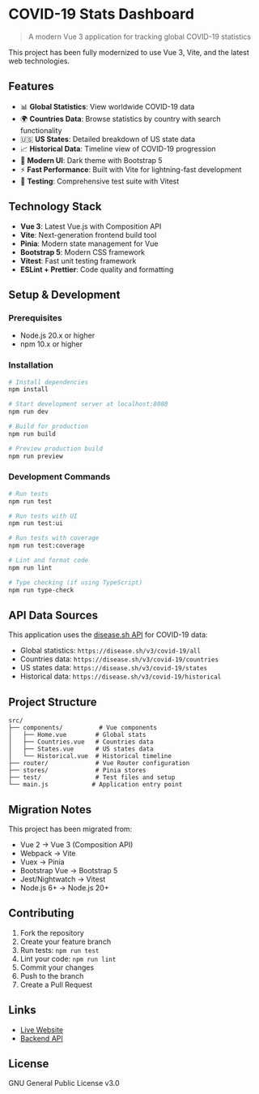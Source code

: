 # COVID-19 Stats Dashboard

> A modern Vue 3 application for tracking global COVID-19 statistics

This project has been fully modernized to use Vue 3, Vite, and the latest web technologies.

## Features

- 📊 **Global Statistics**: View worldwide COVID-19 data
- 🌍 **Countries Data**: Browse statistics by country with search functionality
- 🇺🇸 **US States**: Detailed breakdown of US state data
- 📈 **Historical Data**: Timeline view of COVID-19 progression
- 🎨 **Modern UI**: Dark theme with Bootstrap 5
- ⚡ **Fast Performance**: Built with Vite for lightning-fast development
- 🧪 **Testing**: Comprehensive test suite with Vitest

## Technology Stack

- **Vue 3**: Latest Vue.js with Composition API
- **Vite**: Next-generation frontend build tool
- **Pinia**: Modern state management for Vue
- **Bootstrap 5**: Modern CSS framework
- **Vitest**: Fast unit testing framework
- **ESLint + Prettier**: Code quality and formatting

## Setup & Development

### Prerequisites

- Node.js 20.x or higher
- npm 10.x or higher

### Installation

```bash
# Install dependencies
npm install

# Start development server at localhost:8080
npm run dev

# Build for production
npm run build

# Preview production build
npm run preview
```

### Development Commands

```bash
# Run tests
npm run test

# Run tests with UI
npm run test:ui

# Run tests with coverage
npm run test:coverage

# Lint and format code
npm run lint

# Type checking (if using TypeScript)
npm run type-check
```

## API Data Sources

This application uses the [disease.sh API](https://disease.sh/) for COVID-19 data:

- Global statistics: `https://disease.sh/v3/covid-19/all`
- Countries data: `https://disease.sh/v3/covid-19/countries`
- US states data: `https://disease.sh/v3/covid-19/states`
- Historical data: `https://disease.sh/v3/covid-19/historical`

## Project Structure

```
src/
├── components/          # Vue components
│   ├── Home.vue        # Global stats
│   ├── Countries.vue   # Countries data
│   ├── States.vue      # US states data
│   └── Historical.vue  # Historical timeline
├── router/             # Vue Router configuration
├── stores/             # Pinia stores
├── test/               # Test files and setup
└── main.js            # Application entry point
```

## Migration Notes

This project has been migrated from:
- Vue 2 → Vue 3 (Composition API)
- Webpack → Vite
- Vuex → Pinia
- Bootstrap Vue → Bootstrap 5
- Jest/Nightwatch → Vitest
- Node.js 6+ → Node.js 20+

## Contributing

1. Fork the repository
2. Create your feature branch
3. Run tests: `npm run test`
4. Lint your code: `npm run lint`
5. Commit your changes
6. Push to the branch
7. Create a Pull Request

## Links

- [Live Website](http://covid.casjay.coffee/)
- [Backend API](https://github.com/now-sh/covid-19-api)

## License

GNU General Public License v3.0
